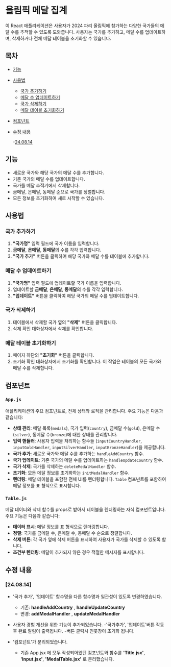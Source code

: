 # 올림픽 메달 집계

이 React 애플리케이션은 사용자가 2024 파리 올림픽에 참가하는 다양한 국가들의 메달 수를 추적할 수 있도록 도와줍니다. 사용자는 국가를 추가하고, 메달 수를 업데이트하며, 삭제하거나 전체 메달 테이블을 초기화할 수 있습니다.

## 목차

- [기능](#기능)
- [사용법](#사용법)
  - [국가 추가하기](#국가-추가하기)
  - [메달 수 업데이트하기](#메달-수-업데이트하기)
  - [국가 삭제하기](#국가-삭제하기)
  - [메달 테이블 초기화하기](#메달-테이블-초기화하기)
- [컴포넌트](#컴포넌트)
- [수정 내용](#수정-내용)
  
    -[24.08.14](#24.08.14)


## 기능

- 새로운 국가와 해당 국가의 메달 수를 추가합니다.
- 기존 국가의 메달 수를 업데이트합니다.
- 국가를 메달 추적기에서 삭제합니다.
- 금메달, 은메달, 동메달 순으로 국가를 정렬합니다.
- 모든 정보를 초기화하여 새로 시작할 수 있습니다.



## 사용법

### 국가 추가하기

1. **"국가명"** 입력 필드에 국가 이름을 입력합니다.
2. **금메달**, **은메달**, **동메달**의 수를 각각 입력합니다.
3. **"국가 추가"** 버튼을 클릭하여 해당 국가와 메달 수를 테이블에 추가합니다.

### 메달 수 업데이트하기

1. **"국가명"** 입력 필드에 업데이트할 국가 이름을 입력합니다.
2. 업데이트할 **금메달**, **은메달**, **동메달**의 수를 각각 입력합니다.
3. **"업데이트"** 버튼을 클릭하여 해당 국가의 메달 수를 업데이트합니다.

### 국가 삭제하기

1. 테이블에서 삭제할 국가 옆의 **"삭제"** 버튼을 클릭합니다.
2. 삭제 확인 대화상자에서 삭제를 확인합니다.

### 메달 테이블 초기화하기

1. 페이지 하단의 **"초기화"** 버튼을 클릭합니다.
2. 초기화 확인 대화상자에서 초기화를 확인합니다. 이 작업은 테이블의 모든 국가와 메달 수를 삭제합니다.



## 컴포넌트

### `App.js`

애플리케이션의 주요 컴포넌트로, 전체 상태와 로직을 관리합니다. 주요 기능은 다음과 같습니다:

- **상태 관리**: 메달 목록(`medals`), 국가 입력(`country`), 금메달 수(`gold`), 은메달 수(`silver`), 동메달 수(`bronze`)에 대한 상태를 관리합니다.
- **입력 핸들러**: 사용자 입력을 처리하는 함수들 (`inputCountryHandler`, `inputGoldHandler`, `inputSilverHandler`, `inputBronzeHandler`)을 제공합니다.
- **국가 추가**: 새로운 국가와 메달 수를 추가하는 `handleAddCountry` 함수.
- **국가 업데이트**: 기존 국가의 메달 수를 업데이트하는 `handleUpdateCountry` 함수.
- **국가 삭제**: 국가를 삭제하는 `deleteMedalHandler` 함수.
- **초기화**: 모든 메달 정보를 초기화하는 `initMedalHandler` 함수.
- **렌더링**: 메달 테이블을 포함한 전체 UI를 렌더링합니다. `Table` 컴포넌트를 포함하여 메달 정보를 표 형식으로 표시합니다.

### `Table.js`

메달 데이터와 삭제 함수를 props로 받아서 테이블을 렌더링하는 자식 컴포넌트입니다. 주요 기능은 다음과 같습니다:

- **데이터 표시**: 메달 정보를 표 형식으로 렌더링합니다.
- **정렬**: 국가를 금메달 수, 은메달 수, 동메달 수 순으로 정렬합니다.
- **삭제 버튼**: 각 국가 옆에 삭제 버튼을 표시하여 사용자가 국가를 삭제할 수 있도록 합니다.
- **조건부 렌더링**: 메달이 추가되지 않은 경우 적절한 메시지를 표시합니다.

## 수정 내용

### [24.08.14]
  * '국가 추가', '업데이트' 함수명을 다른 함수명과 일관성이 있도록 변경하였습니다.
    - 기존: **handleAddCountry** , **handleUpdateCountry**
    - 변경: **addMedalHandler** , **updateMedalHandler**

  * 사용자 경험 개선을 위한 기능이 추가되었습니다.
    -'국가추가', '업데이트'버튼 작동 후 완료 알림이 출력됩니다.
    -버튼 클릭시 인풋창이 초기화 됩니다.

  * '컴포넌트'가 분리되었습니다.
    - 기존 App.jsx 에 모두 작성되어있던 컴포넌트와 함수를 **'Title.jsx'**, **'Input.jsx'**, **'MedalTable.jsx'** 로 분리했습니다.
